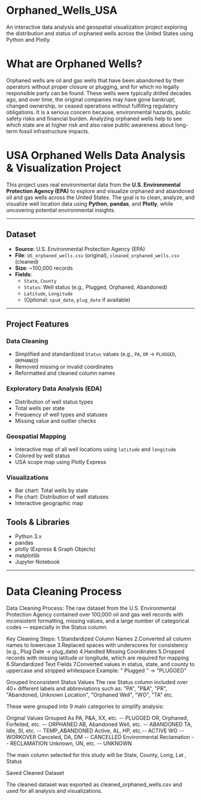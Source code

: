 # Orphaned_Wells_USA
An interactive data analysis and geospatial visualization project exploring the distribution and status of orphaned wells across the United States using Python and Plotly.

# What are Orphaned Wells? 
Orphaned wells are oil and gas wells that have been abandoned by their operators without proper closure or plugging, and for which no legally responsible party can be found. These wells were typically drilled decades ago, and over time, the original companies may have gone bankrupt, changed ownership, or ceased operations without fulfilling regulatory obligations. It is a serious concern because, environmental hazards, public safety risks and financial burden. Analyzing orphaned wells help to see which state are at higher risk and also raise public awareness about long-term fossil infrastructure impacts.


# USA Orphaned Wells Data Analysis & Visualization Project

This project uses real environmental data from the **U.S. Environmental Protection Agency (EPA)** to explore and visualize orphaned and abandoned oil and gas wells across the United States. The goal is to clean, analyze, and visualize well location data using **Python**, **pandas**, and **Plotly**, while uncovering potential environmental insights.

---
## Dataset
- **Source**: U.S. Environmental Protection Agency (EPA)
- **File**: `US_orphaned_wells.csv` (original), `cleaned_orphaned_wells.csv` (cleaned)
- **Size**: ~100,000 records
- **Fields**:
  - `State`, `County`
  - `Status`: Well status (e.g., Plugged, Orphaned, Abandoned)
  - `Latitude`, `Longitude`
  - (Optional: `spud_date`, `plug_date` if available)
---
## Project Features

### Data Cleaning
- Simplified and standardized `Status` values (e.g., `PA`, `OR` → `PLUGGED`, `ORPHANED`)
- Removed missing or invalid coordinates
- Reformatted and cleaned column names

### Exploratory Data Analysis (EDA)
- Distribution of well status types
- Total wells per state
- Frequency of well types and statuses
- Missing value and outlier checks

### Geospatial Mapping
- Interactive map of all well locations using `latitude` and `longitude`
- Colored by well status 
- USA scope map using Plotly Express

### Visualizations
- Bar chart: Total wells by state
- Pie chart: Distribution of well statuses
- Interactive geographic map

## Tools & Libraries
- Python 3.x
- pandas
- plotly (Express & Graph Objects)
- matplotlib
- Jupyter Notebook
---
# Data Cleaning Process
Data Cleaning Process:
The raw dataset from the U.S. Environmental Protection Agency contained over 100,000 oil and gas well records with inconsistent formatting, missing values, and a large number of categorical codes — especially in the Status column.

Key Cleaning Steps:
1.Standardized Column Names
2.Converted all column names to lowercase
3.Replaced spaces with underscores for consistency (e.g., Plug Date → plug_date)
4.Handled Missing Coordinates
5.Dropped records with missing latitude or longitude, which are required for mapping
6.Standardized Text Fields
7.Converted values in status, state, and county to uppercase and stripped whitespace
Example: " Plugged " → "PLUGGED"

Grouped Inconsistent Status Values
The raw Status column included over 40+ different labels and abbreviations such as: "PA", "P&A", "PR", "Abandoned, Unknown Location", "Orphaned Well", "WO", "TA" etc.

These were grouped into 9 main categories to simplify analysis:

Original Values	Grouped As
PA, P&A, XX, etc.	-- PLUGGED
OR, Orphaned, Forfeited, etc.	-- ORPHANED
AB, Abandoned Well, etc. --	ABANDONED
TA, Idle, SI, etc. --	TEMP_ABANDONED
Active, AL, HP, etc.-- ACTIVE
WO --	WORKOVER
Canceled, DA, DM --	CANCELLED
Environmental Reclamation	-- RECLAMATION
Unknown, UN, etc. -- UNKNOWN

The main column selected for this study will be State, County, Long, Lat , Status

Saved Cleaned Dataset

The cleaned dataset was exported as cleaned_orphaned_wells.csv and used for all analysis and visualizations.


